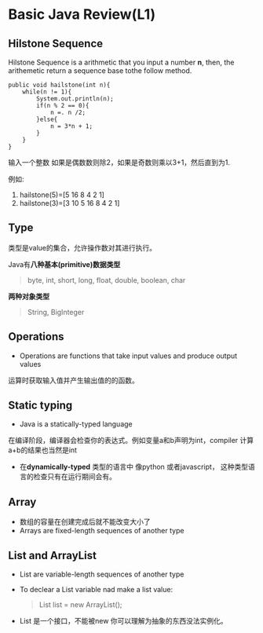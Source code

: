 #  Basic Java Review(L1)

## Hilstone Sequence

Hilstone Sequence is a arithmetic that you input a number **n**, then, the arithemetic return a sequence base tothe follow method.

```
public void hailstone(int n){
	while(n != 1){
		System.out.println(n);
		if(n % 2 == 0){
			n =. n /2;
		}else{
			n = 3*n + 1;
		}
	}
}
```



输入一个整数 如果是偶数数则除2，如果是奇数则乘以3+1，然后直到为1.

例如:

1. hailstone(5)=[5 16 8 4 2 1]
2. hailstone(3)=[3 10 5 16 8 4 2 1]

## Type 

类型是value的集合，允许操作数对其进行执行。

Java有**八种基本(primitive)数据类型**

> byte, int, short, long, float, double, boolean, char

**两种对象类型**

> String, BigInteger

## Operations

- Operations are functions that take input values and produce output values

运算时获取输入值并产生输出值的的函数。

## Static typing

* Java is a statically-typed language

在编译阶段，编译器会检查你的表达式。例如变量a和b声明为int，compiler 计算a+b的结果也当然是int

* 在**dynamically-typed** 类型的语言中 像python 或者javascript， 这种类型语言的检查只有在运行期间会有。

## Array

* 数组的容量在创建完成后就不能改变大小了
* Arrays are fixed-length sequences of another type



## List and ArrayList

* List are variable-length sequences of another type

* To declear a List variable nad make a list value:

  > List<Integer> list = new ArrayList<Integer>();

* List 是一个接口，不能被new 你可以理解为抽象的东西没法实例化。



























